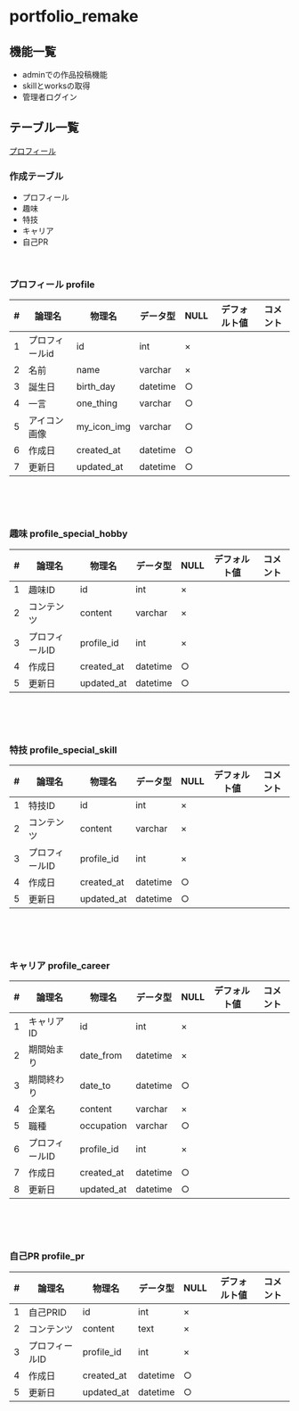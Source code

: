 # portfolio_remake

## 機能一覧

- adminでの作品投稿機能
- skillとworksの取得
- 管理者ログイン

## テーブル一覧


[プロフィール](profile_table.md)

### 作成テーブル

- プロフィール
- 趣味
- 特技
- キャリア
- 自己PR

<br>

### プロフィール profile

|  #  |  論理名  |  物理名  |  データ型  |  NULL  |  デフォルト値  |  コメント | 
| ---- | ---- | ---- | ---- | ---- | ---- | ---- | 
|  1  | プロフィールid   |  id  |  int  |  ×  |    |    | 
|  2  |  名前  |  name |  varchar  |  ×  |    |    | 
|  3  |  誕生日  |  birth_day  |  datetime  |  ○  |    |    | 
|  4  |  一言  |  one_thing  |  varchar  |  ○  |    |    | 
|  5  |  アイコン画像  |  my_icon_img  |  varchar  |  ○  |    |    | 
|  6  |  作成日  |  created_at  |  datetime  |  ○  |    |    | 
|  7  |  更新日  |  updated_at  |  datetime  |  ○  |    |    | 

<br>
<br>
<br>

### 趣味 profile_special_hobby

|  #  |  論理名  |  物理名  |  データ型  |  NULL  |  デフォルト値  |  コメント | 
| ---- | ---- | ---- | ---- | ---- | ---- | ---- | 
|  1  |  趣味ID  |  id |  int  |  ×  |    |    | 
|  2  |  コンテンツ  |  content  |  varchar  |  ×  |    |    | 
|  3  |  プロフィールID  |  profile_id  |  int  |  ×  |    |    | 
|  4  |  作成日  |  created_at  |  datetime  |  ○  |    |    | 
|  5  |  更新日  |  updated_at  |  datetime  |  ○  |    |    | 

<br>
<br>
<br>

### 特技 profile_special_skill

|  #  |  論理名  |  物理名  |  データ型  |  NULL  |  デフォルト値  |  コメント | 
| ---- | ---- | ---- | ---- | ---- | ---- | ---- | 
|  1  |  特技ID  |  id  |  int  |  ×  |    |   | 
|  2  |  コンテンツ  |  content  |  varchar  | × |    |    | 
|  3  |  プロフィールID  |  profile_id  |  int  |  ×  |    |    | 
|  4  |  作成日  |  created_at  |  datetime  |  ○  |    |    | 
|  5  |  更新日  |  updated_at  |  datetime  |  ○  |    |    | 

<br>
<br>
<br>

### キャリア profile_career

|  #  |  論理名  |  物理名  |  データ型  |  NULL  |  デフォルト値  |  コメント | 
| ---- | ---- | ---- | ---- | ---- | ---- | ---- | 
|  1  |  キャリアID  |  id  |  int  |  ×  |    |   | 
|  2  |  期間始まり  |  date_from  |  datetime  | × |    |    | 
|  3  |  期間終わり  |  date_to  |  datetime  |  ○  |    |    | 
|  4  |  企業名  |  content  |  varchar  |  ×  |    |    | 
|  5  |  職種  |  occupation  |  varchar  |  ○  |    |    | 
|  6  |  プロフィールID  |  profile_id  |  int  |  ×  |    |    | 
|  7  |  作成日  |  created_at  |  datetime  |  ○  |    |    | 
|  8  |  更新日  |  updated_at  |  datetime  |  ○  |    |    | 

<br>
<br>
<br>

### 自己PR profile_pr

|  #  |  論理名  |  物理名  |  データ型  |  NULL  |  デフォルト値  |  コメント | 
| ---- | ---- | ---- | ---- | ---- | ---- | ---- | 
|  1  |  自己PRID  |  id  |  int  |  ×  |    |    | 
|  2  |  コンテンツ  |  content  |  text  |  ×  |    |    | 
|  3  |  プロフィールID  |  profile_id  |  int  |  ×  |    |    | 
|  4  |  作成日  |  created_at  |  datetime  |  ○  |    |    | 
|  5  |  更新日  |  updated_at  |  datetime  |  ○  |    |    | 

<br>
<br>
<br>
